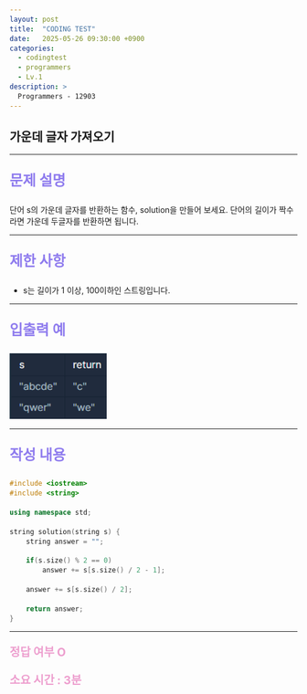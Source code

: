 ```yaml
---
layout: post
title:  "CODING TEST"
date:   2025-05-26 09:30:00 +0900
categories:
  - codingtest
  - programmers
  - Lv.1
description: >
  Programmers - 12903
---
```

## 가운데 글자 가져오기

---

<p style = "color:#8f7cee; font-size:25px; font-weight:bold">
문제 설명
</p>

단어 s의 가운데 글자를 반환하는 함수, solution을 만들어 보세요. 단어의 길이가 짝수라면 가운데 두글자를 반환하면 됩니다.

---

<p style = "color:#8f7cee; font-size:25px; font-weight:bold">
제한 사항
</p>

- s는 길이가 1 이상, 100이하인 스트링입니다.

---

<p style = "color:#8f7cee; font-size:25px; font-weight:bold">
입출력 예
</p>

<img src = "/assets/img/codingtest/12903.png" width = "170" height = "115">

---

<p style = "color:#8f7cee; font-size:25px; font-weight:bold">
작성 내용
</p>

```C++
#include <iostream>
#include <string>

using namespace std;

string solution(string s) {
    string answer = "";
    
    if(s.size() % 2 == 0)
        answer += s[s.size() / 2 - 1];
    
    answer += s[s.size() / 2];
    
    return answer;
}
```

---

<p style = "color:#ed9ece; font-size:20px; font-weight:bold">
정답 여부 O
</p>

<p style = "color:#ed9ece; font-size:20px; font-weight:bold">
소요 시간 : 3분
</p>

